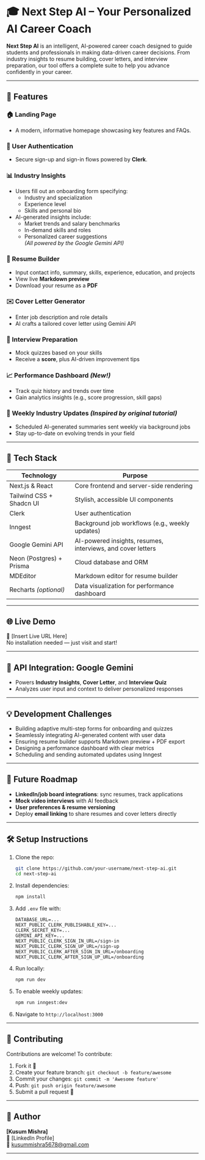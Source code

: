 # 🎓 Next Step AI – Your Personalized AI Career Coach

**Next Step AI** is an intelligent, AI-powered career coach designed to guide students and professionals in making data-driven career decisions. From industry insights to resume building, cover letters, and interview preparation, our tool offers a complete suite to help you advance confidently in your career.

---

## 🌟 Features

### 🏠 Landing Page
- A modern, informative homepage showcasing key features and FAQs.

### 🔐 User Authentication
- Secure sign-up and sign-in flows powered by **Clerk**.

### 📊 Industry Insights
- Users fill out an onboarding form specifying:
  - Industry and specialization
  - Experience level
  - Skills and personal bio
- AI-generated insights include:
  - Market trends and salary benchmarks
  - In-demand skills and roles
  - Personalized career suggestions  
  *(All powered by the Google Gemini API)*

### 📄 Resume Builder
- Input contact info, summary, skills, experience, education, and projects
- View live **Markdown preview**
- Download your resume as a **PDF**

### ✉️ Cover Letter Generator
- Enter job description and role details
- AI crafts a tailored cover letter using Gemini API

### 🧠 Interview Preparation
- Mock quizzes based on your skills
- Receive a **score**, plus AI-driven improvement tips

### 📈 Performance Dashboard *(New!)*
- Track quiz history and trends over time
- Gain analytics insights (e.g., score progression, skill gaps)

### 🔔 Weekly Industry Updates *(Inspired by original tutorial)*
- Scheduled AI-generated summaries sent weekly via background jobs
- Stay up-to-date on evolving trends in your field

---

## 🧪 Tech Stack

| Technology               | Purpose                                                     |
|--------------------------|-------------------------------------------------------------|
| Next.js & React          | Core frontend and server-side rendering                     |
| Tailwind CSS + Shadcn UI | Stylish, accessible UI components                           |
| Clerk                    | User authentication                                         |
| Inngest                  | Background job workflows (e.g., weekly updates)             |
| Google Gemini API        | AI-powered insights, resumes, interviews, and cover letters |
| Neon (Postgres) + Prisma | Cloud database and ORM                                      |
| MDEditor                 | Markdown editor for resume builder                          |
| Recharts *(optional)*    | Data visualization for performance dashboard                |

---

## 🌐 Live Demo

🔗 [Insert Live URL Here]  
No installation needed — just visit and start!

---

## 🔗 API Integration: Google Gemini

- Powers **Industry Insights**, **Cover Letter**, and **Interview Quiz**
- Analyzes user input and context to deliver personalized responses

---

## 💡 Development Challenges

- Building adaptive multi-step forms for onboarding and quizzes
- Seamlessly integrating AI-generated content with user data
- Ensuring resume builder supports Markdown preview + PDF export
- Designing a performance dashboard with clear metrics
- Scheduling and sending automated updates using Inngest

---

## 🚀 Future Roadmap

- **LinkedIn/job board integrations**: sync resumes, track applications
- **Mock video interviews** with AI feedback
- **User preferences & resume versioning**
- Deploy **email linking** to share resumes and cover letters directly

---

## 🛠️ Setup Instructions

1. Clone the repo:
   ```bash
   git clone https://github.com/your-username/next-step-ai.git
   cd next-step-ai
   ```
2. Install dependencies:
   ```bash
   npm install
   ```
3. Add `.env` file with:
   ```
   DATABASE_URL=...
   NEXT_PUBLIC_CLERK_PUBLISHABLE_KEY=...
   CLERK_SECRET_KEY=...
   GEMINI_API_KEY=...
   NEXT_PUBLIC_CLERK_SIGN_IN_URL=/sign-in
   NEXT_PUBLIC_CLERK_SIGN_UP_URL=/sign-up
   NEXT_PUBLIC_CLERK_AFTER_SIGN_IN_URL=/onboarding
   NEXT_PUBLIC_CLERK_AFTER_SIGN_UP_URL=/onboarding
   ```
4. Run locally:
   ```bash
   npm run dev
   ```
5. To enable weekly updates:
   ```bash
   npm run inngest:dev
   ```
6. Navigate to `http://localhost:3000`

---

## 🧩 Contributing

Contributions are welcome! To contribute:

1. Fork it 👯
2. Create your feature branch: `git checkout -b feature/awesome`
3. Commit your changes: `git commit -m 'Awesome feature'`
4. Push: `git push origin feature/awesome`
5. Submit a pull request 🚀

---

## 👤 Author

**[Kusum Mishra]**  
🔗 [LinkedIn Profile]  
📧 kusummishra5678@gmail.com

---
